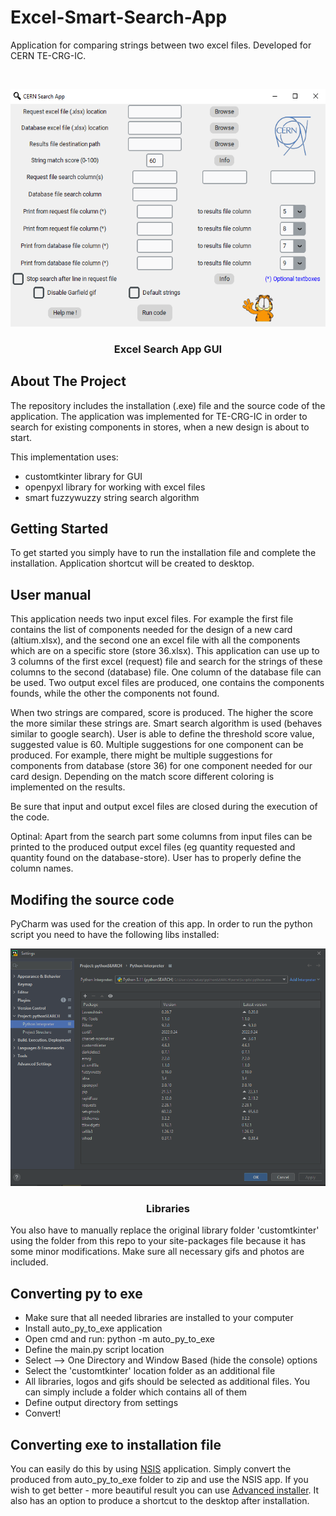 # Excel-Smart-Search-App
Application for comparing strings between two excel files. Developed for CERN TE-CRG-IC.

<!-- PROJECT LOGO -->
<br />
<p align="center">
  <a href="https://github.com/othneildrew/Best-README-Template">
    <img src="app.png" alt="Logo" width="555" height="380">
  </a>
  <h3 align="center">Excel Search App GUI</h3>
</p>


<!-- ABOUT THE PROJECT -->
## About The Project
The repository includes the installation (.exe) file and the source code of the application.
The application was implemented for TE-CRG-IC in order to search for existing components in stores, when a new design is about to start.
  
This implementation uses:
- customtkinter library for GUI
- openpyxl library for working with excel files    
- smart fuzzywuzzy string search algorithm


<!-- GETTING STARTED -->
## Getting Started
To get started you simply have to run the installation file and complete the installation. Application shortcut will be created to desktop. 

<!-- User manual -->
## User manual
This application needs two input excel files. For example the first file contains the list of components needed for the design of a new card (altium.xlsx), and the second one an excel file with all the components which are on a specific store (store 36.xlsx). This application can use up to 3 columns of the first excel (request) file and search for the strings of these columns to the second (database) file. One column of the database file can be used. Two output excel files are produced, one contains the components founds, while the other the components not found. 

When two strings are compared, score is produced. The higher the score the more similar these strings are. Smart search algorithm is used (behaves similar to google search). User is able to define the threshold score value, suggested value is 60. Multiple suggestions for one component can be produced. For example, there might be multiple suggestions for components from database (store 36) for one component needed for our card design. Depending on the match score different coloring is implemented on the results. 

Be sure that input and output excel files are closed during the execution of the code.

Optinal: Apart from the search part some columns from input files can be printed to the produced output excel files (eg quantity requested and quantity found on the database-store). User has to properly define the column names. 

<!-- Modifing the source code -->
## Modifing the source code
PyCharm was used for the creation of this app. In order to run the python script you need to have the following libs installed: 
<br />
<p align="center">
  <a href="https://github.com/othneildrew/Best-README-Template">
    <img src="libs.png" alt="Logo" width="555" height="380">
  </a>
  <h3 align="center">Libraries</h3>
</p>
You also have to manually replace the original library folder 'customtkinter' using the folder from this repo to your site-packages file because it has some minor modifications. Make sure all necessary gifs and photos are included. 

<!-- Converting py to exe -->
## Converting py to exe
- Make sure that all needed libraries are installed to your computer
- Install auto_py_to_exe application
- Open cmd and run: python -m auto_py_to_exe
- Define the main.py script location
- Select --> One Directory and Window Based (hide the console) options
- Select the 'customtkinter' location folder as an additional file
- All libraries, logos and gifs should be selected as additional files. You can simply include a folder which contains all of them
- Define output directory from settings
- Convert!

<!-- Converting exe to installation file -->
## Converting exe to installation file
You can easily do this by using [NSIS](https://nsis.sourceforge.io/Download) application. Simply convert the produced from auto_py_to_exe folder to zip and use the NSIS app. If you wish to get better - more beautiful result you can use [Advanced installer](https://www.advancedinstaller.com/). It also has an option to produce a shortcut to the desktop after installation. 

